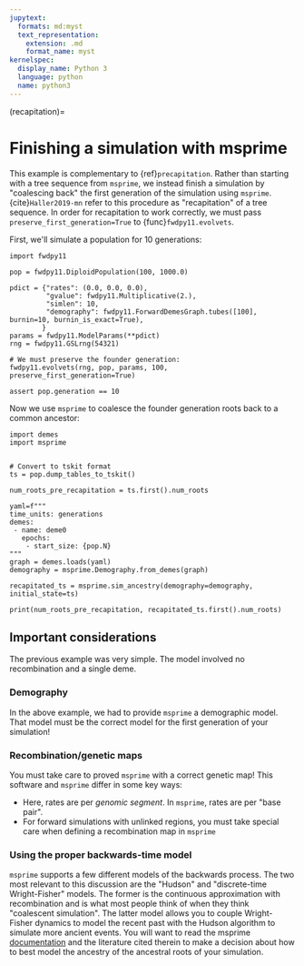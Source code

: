 ```yaml
---
jupytext:
  formats: md:myst
  text_representation:
    extension: .md
    format_name: myst
kernelspec:
  display_name: Python 3
  language: python
  name: python3
---
```


(recapitation)=

# Finishing a simulation with msprime

This example is complementary to {ref}`precapitation`.
Rather than starting with a tree sequence from `msprime`, we instead finish a simulation by "coalescing back" the first generation of the simulation using `msprime`.
{cite}`Haller2019-mn` refer to this procedure as "recapitation" of a tree sequence.
In order for recapitation to work correctly, we must pass `preserve_first_generation=True` to {func}`fwdpy11.evolvets`.

First, we'll simulate a population for 10 generations:


```{code-cell} python
import fwdpy11

pop = fwdpy11.DiploidPopulation(100, 1000.0)

pdict = {"rates": (0.0, 0.0, 0.0),
         "gvalue": fwdpy11.Multiplicative(2.),
         "simlen": 10,
         "demography": fwdpy11.ForwardDemesGraph.tubes([100], burnin=10, burnin_is_exact=True),
        }
params = fwdpy11.ModelParams(**pdict)
rng = fwdpy11.GSLrng(54321)

# We must preserve the founder generation:
fwdpy11.evolvets(rng, pop, params, 100, preserve_first_generation=True)

assert pop.generation == 10

```

Now we use `msprime` to coalesce the founder generation roots back to a common ancestor:

```{code-cell} python
import demes
import msprime


# Convert to tskit format
ts = pop.dump_tables_to_tskit()

num_roots_pre_recapitation = ts.first().num_roots

yaml=f"""
time_units: generations
demes:
 - name: deme0
   epochs:
    - start_size: {pop.N}
"""
graph = demes.loads(yaml)
demography = msprime.Demography.from_demes(graph)

recapitated_ts = msprime.sim_ancestry(demography=demography, initial_state=ts)

print(num_roots_pre_recapitation, recapitated_ts.first().num_roots)
```
## Important considerations

The previous example was very simple.
The model involved no recombination and a single deme.

### Demography

In the above example, we had to provide `msprime` a demographic model.
That model must be the correct model for the first generation of your simulation!

### Recombination/genetic maps

You must take care to proved `msprime` with a correct genetic map!
This software and `msprime` differ in some key ways:

* Here, rates are per *genomic segment*.  In `msprime`, rates are per "base pair".
* For forward simulations with unlinked regions, you must take special care when defining a recombination map in `msprime`

### Using the proper backwards-time model

`msprime` supports a few different models of the backwards process.
The two most relevant to this discussion are the "Hudson" and "discrete-time Wright-Fisher" models.
The former is the continuous approximation with recombination and is what most people think of when they think "coalescent simulation".
The latter model allows you to couple Wright-Fisher dynamics to model the recent past with the Hudson algorithm to simulate more ancient events.
You will want to read the msprime [documentation](https://tskit.dev/msprime/docs/stable/intro.html) and the literature cited therein to make a decision about how to best model the ancestry of the ancestral roots of your simulation.


